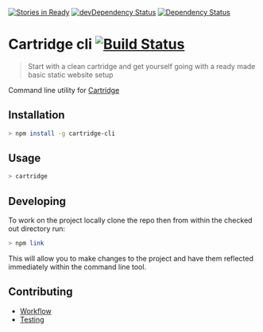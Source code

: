 [![Stories in Ready](https://badge.waffle.io/code-computerlove/cartridge-cli.svg?label=ready&title=Ready)](http://waffle.io/code-computerlove/cartridge-cli)
[![devDependency Status](https://david-dm.org/cartridge/cartridge-cli/dev-status.svg)](https://david-dm.org/code-computerlove/cartridge-cli#info=devDependencies)
[![Dependency Status](https://david-dm.org/cartridge/cartridge-cli.svg)](https://david-dm.org/code-computerlove/cartridge-cli)

# Cartridge cli [![Build Status](https://travis-ci.org/cartridge/cartridge-cli.svg?branch=develop)](https://travis-ci.org/cartridge/cartridge-cli)

> Start with a clean cartridge and get yourself going with a ready made basic static website setup

Command line utility for [Cartridge](https://github.com/cartridge/cartridge)


## Installation

```bash
> npm install -g cartridge-cli
```

## Usage

```bash
> cartridge
```

## Developing

To work on the project locally clone the repo then from within the checked out directory run:

```bash
> npm link
```
This will allow you to make changes to the project and have them reflected immediately within the command line tool.

## Contributing

* [Workflow](docs/contributing/workflow.md)
* [Testing](docs/contributing/testing.md)
